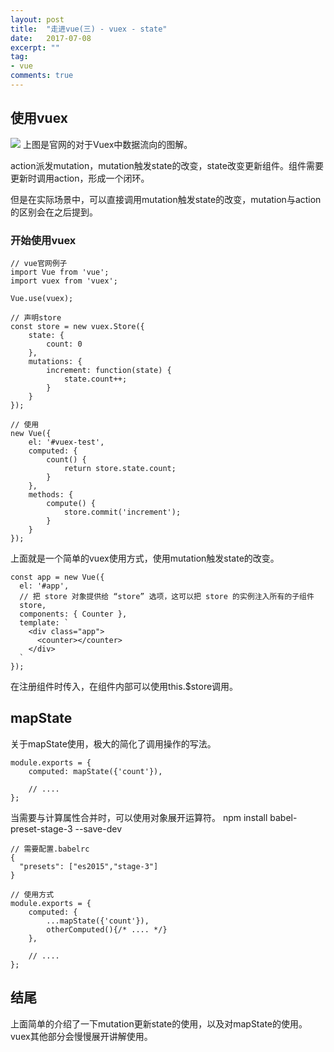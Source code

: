 ```yaml
---
layout: post
title:  "走进vue(三) - vuex - state"
date:   2017-07-08
excerpt: ""
tag:
- vue
comments: true
---
```


## 使用vuex
![](http://vuex.vuejs.org/zh-cn/images/vuex.png)
上图是官网的对于Vuex中数据流向的图解。

action派发mutation，mutation触发state的改变，state改变更新组件。组件需要更新时调用action，形成一个闭环。

但是在实际场景中，可以直接调用mutation触发state的改变，mutation与action的区别会在之后提到。

### 开始使用vuex
    
    // vue官网例子
    import Vue from 'vue';
    import vuex from 'vuex';

    Vue.use(vuex);
        
    // 声明store
    const store = new vuex.Store({
        state: {
            count: 0
        },
        mutations: {
            increment: function(state) {
                state.count++;
            }
        }
    });
    
    // 使用
    new Vue({
        el: '#vuex-test',
        computed: {
            count() {
                return store.state.count;
            }
        },
        methods: {
            compute() {
                store.commit('increment');
            }
        }
    });

上面就是一个简单的vuex使用方式，使用mutation触发state的改变。

    const app = new Vue({
      el: '#app',
      // 把 store 对象提供给 “store” 选项，这可以把 store 的实例注入所有的子组件
      store,
      components: { Counter },
      template: `
        <div class="app">
          <counter></counter>
        </div>
      `
    });

在注册组件时传入，在组件内部可以使用this.$store调用。

## mapState
关于mapState使用，极大的简化了调用操作的写法。
    
    module.exports = {
        computed: mapState({'count'}),
        
        // ....
    };

当需要与计算属性合并时，可以使用对象展开运算符。
    npm install babel-preset-stage-3 --save-dev

    // 需要配置.babelrc
    {
      "presets": ["es2015","stage-3"]
    }

    // 使用方式
    module.exports = {
        computed: {
            ...mapState({'count'}),
            otherComputed(){/* .... */}
        },
        
        // ....
    };

## 结尾
上面简单的介绍了一下mutation更新state的使用，以及对mapState的使用。vuex其他部分会慢慢展开讲解使用。
